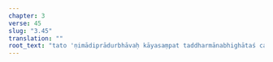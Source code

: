 ```yaml
---
chapter: 3
verse: 45
slug: "3.45"
translation: ""
root_text: "tato 'ṇimādiprādurbhāvaḥ kāyasaṃpat taddharmānabhighātaś ca"
---
```


